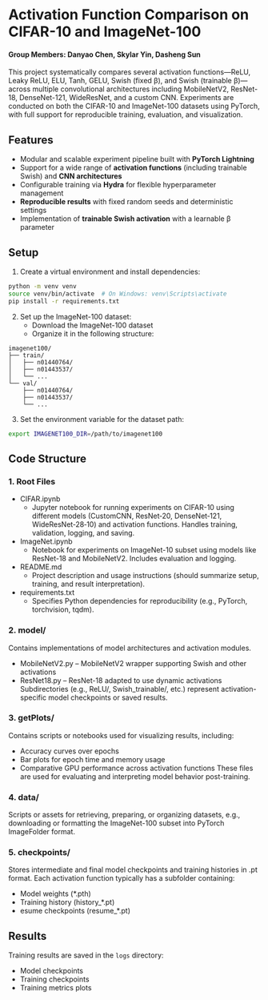 # Activation Function Comparison on CIFAR-10 and ImageNet-100
#### Group Members: Danyao Chen,    Skylar Yin, 	  Dasheng Sun 
This project systematically compares several activation functions—ReLU, Leaky ReLU, ELU, Tanh, GELU, Swish (fixed β), and Swish (trainable β)—across multiple convolutional architectures including MobileNetV2, ResNet-18, DenseNet-121, WideResNet, and a custom CNN. Experiments are conducted on both the CIFAR-10 and ImageNet-100 datasets using PyTorch, with full support for reproducible training, evaluation, and visualization.

## Features
- Modular and scalable experiment pipeline built with **PyTorch Lightning**
- Support for a wide range of **activation functions** (including trainable Swish) and **CNN architectures**
- Configurable training via **Hydra** for flexible hyperparameter management
- **Reproducible results** with fixed random seeds and deterministic settings
- Implementation of **trainable Swish activation** with a learnable β parameter


## Setup

1. Create a virtual environment and install dependencies:
```bash
python -m venv venv
source venv/bin/activate  # On Windows: venv\Scripts\activate
pip install -r requirements.txt
```

2. Set up the ImageNet-100 dataset:
   - Download the ImageNet-100 dataset
   - Organize it in the following structure:
```
imagenet100/
├── train/
│   ├── n01440764/
│   ├── n01443537/
│   └── ...
└── val/
    ├── n01440764/
    ├── n01443537/
    └── ...
```

3. Set the environment variable for the dataset path:
```bash
export IMAGENET100_DIR=/path/to/imagenet100
```
## Code Structure
### 1. Root Files
   * CIFAR.ipynb
     * Jupyter notebook for running experiments on CIFAR-10 using different models (CustomCNN, ResNet‑20, DenseNet‑121, WideResNet‑28‑10) and activation functions. Handles training, validation, logging, and saving.
   * ImageNet.ipynb
     * Notebook for experiments on ImageNet-10 subset using models like ResNet-18 and MobileNetV2. Includes evaluation and logging.
   * README.md
     * Project description and usage instructions (should summarize setup, training, and result interpretation).
   * requirements.txt
     * Specifies Python dependencies for reproducibility (e.g., PyTorch, torchvision, tqdm).

### 2. model/
   Contains implementations of model architectures and activation modules.
   * MobileNetV2.py – MobileNetV2 wrapper supporting Swish and other activations 
   * ResNet18.py – ResNet-18 adapted to use dynamic activations
   Subdirectories (e.g., ReLU/, Swish_trainable/, etc.) represent activation-specific model checkpoints or saved results.

### 3. getPlots/
   Contains scripts or notebooks used for visualizing results, including:
   * Accuracy curves over epochs
   * Bar plots for epoch time and memory usage
   * Comparative GPU performance across activation functions
   These files are used for evaluating and interpreting model behavior post-training.

### 4. data/
   
   Scripts or assets for retrieving, preparing, or organizing datasets, e.g., downloading or formatting the ImageNet-100 subset into PyTorch ImageFolder format.

### 5. checkpoints/
   Stores intermediate and final model checkpoints and training histories in .pt format. Each activation function typically has a subfolder containing:
   * Model weights (*.pth)
   * Training history (history_*.pt)
   * esume checkpoints (resume_*.pt)
  
## Results

Training results are saved in the `logs` directory:
- Model checkpoints
- Training checkpoints
- Training metrics plots 
